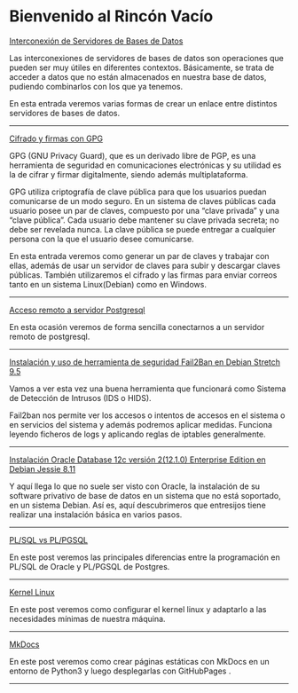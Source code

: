 # Bienvenido al Rincón Vacío

[Interconexión de Servidores de Bases de Datos](blog/BBDD_1.md#header1)

Las interconexiones de servidores de bases de datos son operaciones que pueden ser muy útiles en diferentes contextos. Básicamente, se trata de acceder a datos que no están almacenados en nuestra base de datos, pudiendo combinarlos con los que ya tenemos.

En esta entrada veremos varias formas de crear un enlace entre distintos servidores de bases de datos.

***

[Cifrado y firmas con GPG](blog/gpg.md#header1)

GPG (GNU Privacy Guard), que es un derivado libre de PGP, es una herramienta de seguridad en comunicaciones electrónicas y su utilidad es la de cifrar y firmar digitalmente, siendo además multiplataforma.

GPG utiliza criptografía de clave pública para que los usuarios puedan comunicarse de un modo seguro. En un sistema de claves públicas cada usuario posee un par de claves, compuesto por una “clave privada” y una “clave pública”. Cada usuario debe mantener su clave privada secreta; no debe ser revelada nunca. La clave pública se puede entregar a cualquier persona con la que el usuario desee comunicarse.

En esta entrada veremos como generar un par de claves y trabajar con ellas, además de usar un servidor de claves para subir y descargar claves públicas. También utilizaremos el cifrado y las firmas para enviar correos tanto en un sistema Linux(Debian) como en Windows.

***

[Acceso remoto a servidor Postgresql](blog/postgresclient.md#header1)

En esta ocasión veremos de forma sencilla conectarnos a un servidor remoto de postgresql.

***

[Instalación y uso de herramienta de seguridad Fail2Ban en Debian Stretch 9.5  ](blog/fail2ban.md#header1)

Vamos a ver esta vez una buena herramienta que funcionará como Sistema de Detección de Intrusos (IDS o HIDS).

Fail2ban nos permite ver los accesos o intentos de accesos en el sistema o en servicios del sistema y además podremos aplicar medidas. Funciona leyendo ficheros de logs y aplicando reglas de iptables generalmente.

***

[Instalación Oracle Database 12c versión 2(12.1.0) Enterprise Edition en Debian Jessie 8.11  ](blog/oracleinstall.md#header1)

Y aquí llega lo que no suele ser visto con Oracle, la instalación de su software privativo de base de datos en un sistema que no está soportado, en un sistema Debian. Así es, aquí descubrimeros que entresijos tiene realizar una instalación básica en varios pasos.

***

[PL/SQL vs PL/PGSQL](blog/plpgsql.md#header1)

En este post veremos las principales diferencias entre la programación en PL/SQL de Oracle y PL/PGSQL de Postgres.

***

[Kernel Linux](blog/kernel.md#header1)

En este post veremos como configurar el kernel linux y adaptarlo a las necesidades mínimas de nuestra máquina.

***

[MkDocs](blog/mkdocs.md#header1)

En este post veremos como crear páginas estáticas con MkDocs en un entorno de Python3 y luego desplegarlas con GitHubPages .

***

